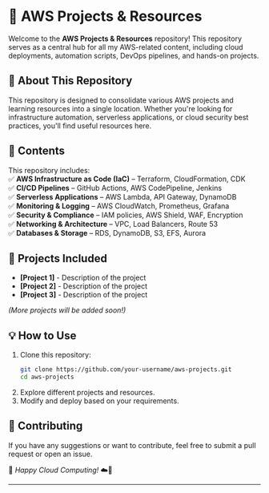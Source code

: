 
# 🚀 AWS Projects & Resources  

Welcome to the **AWS Projects & Resources** repository! This repository serves as a central hub for all my AWS-related content, including cloud deployments, automation scripts, DevOps pipelines, and hands-on projects.  

## 📌 About This Repository  
This repository is designed to consolidate various AWS projects and learning resources into a single location. Whether you're looking for infrastructure automation, serverless applications, or cloud security best practices, you'll find useful resources here.  

## 📂 Contents  
This repository includes:  
✅ **AWS Infrastructure as Code (IaC)** – Terraform, CloudFormation, CDK  
✅ **CI/CD Pipelines** – GitHub Actions, AWS CodePipeline, Jenkins  
✅ **Serverless Applications** – AWS Lambda, API Gateway, DynamoDB  
✅ **Monitoring & Logging** – AWS CloudWatch, Prometheus, Grafana  
✅ **Security & Compliance** – IAM policies, AWS Shield, WAF, Encryption  
✅ **Networking & Architecture** – VPC, Load Balancers, Route 53  
✅ **Databases & Storage** – RDS, DynamoDB, S3, EFS, Aurora  

## 🚀 Projects Included  
- **[Project 1]** - Description of the project  
- **[Project 2]** - Description of the project  
- **[Project 3]** - Description of the project  

_(More projects will be added soon!)_  

## 💡 How to Use  
1. Clone this repository:  
   ```bash
   git clone https://github.com/your-username/aws-projects.git
   cd aws-projects
   ```
2. Explore different projects and resources.  
3. Modify and deploy based on your requirements.  

## 📢 Contributing  
If you have any suggestions or want to contribute, feel free to submit a pull request or open an issue.  

📌 _Happy Cloud Computing!_ ☁️🚀  

---
